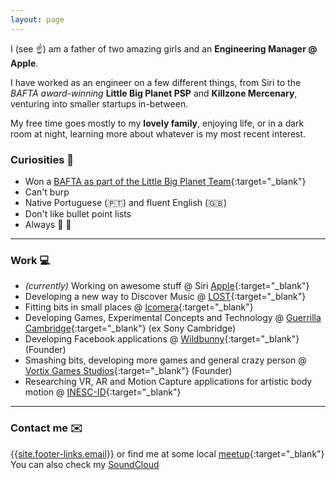 ```yaml
---
layout: page
---
```


I (see :point_up:) am a father of two amazing girls and an **Engineering Manager @ Apple**.  

I have worked as an engineer on a few different things, from Siri to the 
_BAFTA award-winning_ **Little Big Planet PSP** and **Killzone Mercenary**, 
venturing into smaller startups in-between.

My free time goes mostly to my **lovely family**, enjoying life, or in a dark room at night,
learning more about whatever is my most recent interest.

### Curiosities 🌟

* Won a [BAFTA as part of the Little Big Planet Team](http://www.bafta.org/games/awards/2010-winners-nominees,2475,BA.html){:target="_blank"}
* Can't burp
* Native Portuguese (🇵🇹) and fluent English (🇬🇧)
* Don't like bullet point lists  
* Always 🔴 💊  

-----

### Work 💻

* *(currently)* Working on awesome stuff @ Siri [Apple](https://www.apple.com/){:target="_blank"}
* Developing a new way to Discover Music @
[LOST](http://lost.am/){:target="_blank"}
* Fitting bits in small places @ [Icomera](http://www.icomera.com/){:target="_blank"}
* Developing Games, Experimental Concepts and Technology @
[Guerrilla Cambridge](http://www.worldwidestudios.net/cambridge){:target="_blank"}
(ex Sony Cambridge)
* Developing Facebook applications @ [Wildbunny](http://wildbunny.co.uk/){:target="_blank"}
(Founder)
* Smashing bits, developing more games and general crazy person
@ [Vortix Games Studios](http://blog.vortixgames.com/){:target="_blank"} (Founder)
* Researching VR, AR and Motion Capture applications for artistic body motion @
[INESC-ID](http://www.inesc-id.pt/){:target="_blank"}

-----

### Contact me ✉️

[{{site.footer-links.email}}](mailto:{{site.footer-links.email}})
or find me at some local
[meetup](http://www.meetup.com/members/11995734/){:target="_blank"}  
You can also check my [SoundCloud](https://soundcloud.com/user2026704/tracks)

